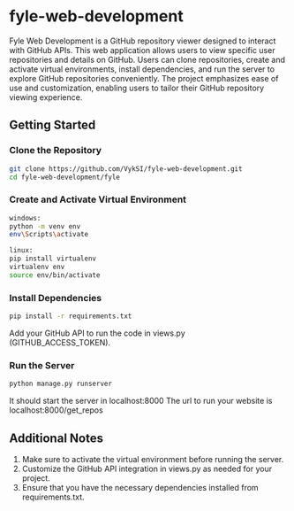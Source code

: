 # fyle-web-development

Fyle Web Development is a GitHub repository viewer designed to interact with GitHub APIs. This web application allows users to view specific user repositories and details on GitHub. Users can clone repositories, create and activate virtual environments, install dependencies, and run the server to explore GitHub repositories conveniently. The project emphasizes ease of use and customization, enabling users to tailor their GitHub repository viewing experience.

## Getting Started

### Clone the Repository

```bash
git clone https://github.com/VykSI/fyle-web-development.git
cd fyle-web-development/fyle
```

### Create and Activate Virtual Environment

```bash
windows:
python -m venv env
env\Scripts\activate

linux:
pip install virtualenv
virtualenv env
source env/bin/activate
```

### Install Dependencies

```bash
pip install -r requirements.txt
```

Add your GitHub API to run the code in views.py (GITHUB_ACCESS_TOKEN).

### Run the Server

```bash
python manage.py runserver
```

It should start the server in localhost:8000
The url to run your website is localhost:8000/get_repos

## Additional Notes

1. Make sure to activate the virtual environment before running the server.
2. Customize the GitHub API integration in views.py as needed for your project.
3. Ensure that you have the necessary dependencies installed from requirements.txt.

